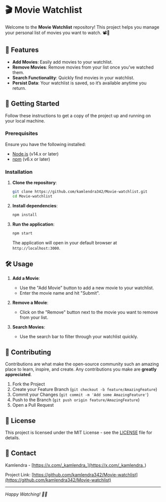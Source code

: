 

# 🎬 Movie Watchlist

Welcome to the **Movie Watchlist** repository! This project helps you manage your personal list of movies you want to watch. 📽️🎉

## 🌟 Features

- **Add Movies**: Easily add movies to your watchlist.
- **Remove Movies**: Remove movies from your list once you’ve watched them.
- **Search Functionality**: Quickly find movies in your watchlist.
- **Persist Data**: Your watchlist is saved, so it’s available anytime you return.

## 🚀 Getting Started

Follow these instructions to get a copy of the project up and running on your local machine.

### Prerequisites

Ensure you have the following installed:

- [Node.js](https://nodejs.org/) (v14.x or later)
- [npm](https://www.npmjs.com/) (v6.x or later)

### Installation

1. **Clone the repository**:
    ```sh
    git clone https://github.com/kamlendra342/Movie-watchlist.git
    cd Movie-watchlist
    ```

2. **Install dependencies**:
    ```sh
    npm install
    ```

3. **Run the application**:
    ```sh
    npm start
    ```

    The application will open in your default browser at `http://localhost:3000`.

## 🛠️ Usage

1. **Add a Movie**:
   - Use the "Add Movie" button to add a new movie to your watchlist.
   - Enter the movie name and hit "Submit".

2. **Remove a Movie**:
   - Click on the "Remove" button next to the movie you want to remove from your list.

3. **Search Movies**:
   - Use the search bar to filter through your watchlist quickly.

## 🤝 Contributing

Contributions are what make the open-source community such an amazing place to learn, inspire, and create. Any contributions you make are **greatly appreciated**.

1. Fork the Project
2. Create your Feature Branch (`git checkout -b feature/AmazingFeature`)
3. Commit your Changes (`git commit -m 'Add some AmazingFeature'`)
4. Push to the Branch (`git push origin feature/AmazingFeature`)
5. Open a Pull Request

## 📄 License

This project is licensed under the MIT License - see the [LICENSE](LICENSE) file for details.

## 💬 Contact

Kamlendra - [https://x.com/_kamlendra_](https://x.com/_kamlendra_)

Project Link: [https://github.com/kamlendra342/Movie-watchlist](https://github.com/kamlendra342/Movie-watchlist)

---

*Happy Watching! 🎥🍿*
